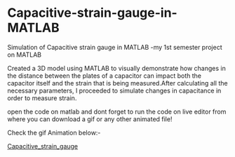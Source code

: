 # Capacitive-strain-gauge-in-MATLAB
Simulation of Capacitive strain gauge in MATLAB  -my 1st semester project on MATLAB




Created a 3D model using MATLAB to visually demonstrate how changes in the distance between the plates of a capacitor can impact both the capacitor itself and the strain that is being measured.After calculating all the necessary parameters, I proceeded to simulate changes in capacitance in order to measure strain.

open the code on matlab and dont forget to run the code on live editor from where you can download a gif or any other animated file!










Check the gif Animation below:-

[Capacitive_strain_gauge](https://user-images.githubusercontent.com/130402856/232226728-02e44d1c-85ff-49ad-b19e-efe2d669d48f.gif)
